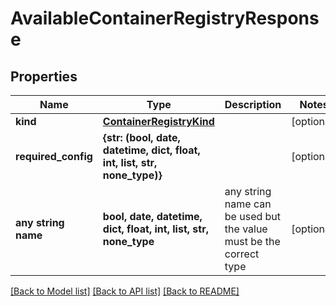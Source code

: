 # AvailableContainerRegistryResponse


## Properties
Name | Type | Description | Notes
------------ | ------------- | ------------- | -------------
**kind** | [**ContainerRegistryKind**](ContainerRegistryKind.md) |  | [optional] 
**required_config** | **{str: (bool, date, datetime, dict, float, int, list, str, none_type)}** |  | [optional] 
**any string name** | **bool, date, datetime, dict, float, int, list, str, none_type** | any string name can be used but the value must be the correct type | [optional]

[[Back to Model list]](../README.md#documentation-for-models) [[Back to API list]](../README.md#documentation-for-api-endpoints) [[Back to README]](../README.md)


